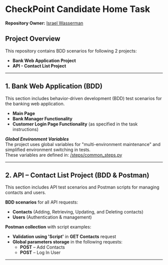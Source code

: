 # CheckPoint Candidate Home Task

**Repository Owner:** [Israel Wasserman](https://www.linkedin.com/in/israel-wasserman/) 

## Project Overview
This repository contains BDD scenarios for following 2 projects:
* **Bank Web Application Project**
* **API - Contact List Project**

---

## 1️. Bank Web Application (BDD)
This section includes behavior-driven development (BDD) test scenarios for the banking web application.

* **Main Page**
* **Bank Manager Functionality**
* **Customer Login Page Functionality** (as specified in the task instructions)

***Global Environment Variables***
<br>
The project uses global variables for "multi-environment maintenance" and simplified environment switching in tests.  
These variables are defined in: [/steps/common_steps.py](https://github.com/IsraelW18/CheckPoint_CandidateHomeTask/blob/main/banking_web_app_project/features/steps/common_steps.py)

---

## 2️. API – Contact List Project (BDD & Postman)
This section includes API test scenarios and Postman scripts for managing contacts and users.

**BDD scenarios** for all API requests:
  - **Contacts** (Adding, Retrieving, Updating, and Deleting contacts)
  - **Users** (Authentication & management)

**Postman collection** with script examples:
  * **Validation using 'Script'** in **GET Contacts** request
  * **Global parameters storage** in the following requests:
    - **POST** – Add Contacts
    - **POST** – Log In User

---
##